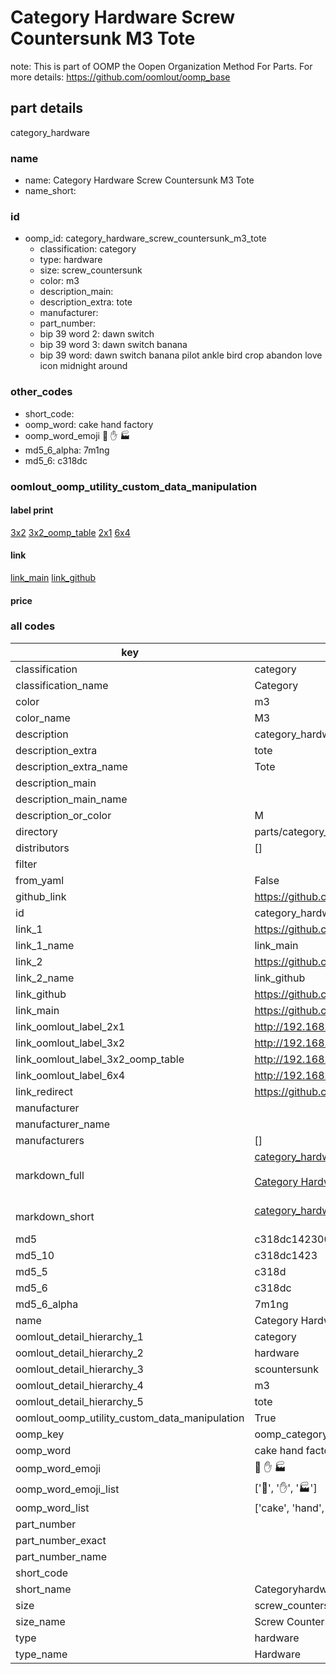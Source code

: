 # Category Hardware Screw Countersunk M3 Tote  

note: This is part of OOMP the Oopen Organization Method For Parts. For more details: https://github.com/oomlout/oomp_base

##  part details
  



category_hardware



### name
* name: Category Hardware Screw Countersunk M3 Tote
* name_short: 
### id
* oomp_id: category_hardware_screw_countersunk_m3_tote
  * classification: category
  * type: hardware
  * size: screw_countersunk
  * color: m3
  * description_main: 
  * description_extra: tote
  * manufacturer: 
  * part_number: 
  * bip 39 word 2: dawn switch
  * bip 39 word 3: dawn switch banana
  * bip 39 word: dawn switch banana pilot ankle bird crop abandon love icon midnight around

### other_codes
* short_code: 
* oomp_word: cake hand factory
* oomp_word_emoji :cake: :hand: :factory:
* md5_6_alpha: 7m1ng
* md5_6: c318dc






### oomlout_oomp_utility_custom_data_manipulation
#### label print
[3x2](http://192.168.1.245:1112/?label=oomp%207m1ng)
[3x2_oomp_table](http://192.168.1.108:1112/?label=oomp%207m1ng)
[2x1](http://192.168.1.242:1112/?label=oomp%207m1ng)
[6x4](http://192.168.1.55:1112/?label=oomp%207m1ng)    

#### link

[link_main](https://github.com/oomlout/oomlout_oomp_version_1_messy/tree/main/parts/category_hardware_screw_countersunk_m3_tote) [link_github](https://github.com/oomlout/oomlout_oomp_version_1_messy/tree/main/parts/category_hardware_screw_countersunk_m3_tote)                             

#### price







### all codes 
| key | value |  
| --- | --- |  
| classification | category |  
| classification_name | Category |  
| color | m3 |  
| color_name | M3 |  
| description | category_hardware |  
| description_extra | tote |  
| description_extra_name | Tote |  
| description_main |  |  
| description_main_name |  |  
| description_or_color | M  |  
| directory | parts/category_hardware_screw_countersunk_m3_tote |  
| distributors | [] |  
| filter |  |  
| from_yaml | False |  
| github_link | https://github.com/oomlout/oomlout_oomp_part_src/tree/main/parts/category_hardware_screw_countersunk_m3_tote |  
| id | category_hardware_screw_countersunk_m3_tote |  
| link_1 | https://github.com/oomlout/oomlout_oomp_version_1_messy/tree/main/parts/category_hardware_screw_countersunk_m3_tote |  
| link_1_name | link_main |  
| link_2 | https://github.com/oomlout/oomlout_oomp_version_1_messy/tree/main/parts/category_hardware_screw_countersunk_m3_tote |  
| link_2_name | link_github |  
| link_github | https://github.com/oomlout/oomlout_oomp_version_1_messy/tree/main/parts/category_hardware_screw_countersunk_m3_tote |  
| link_main | https://github.com/oomlout/oomlout_oomp_version_1_messy/tree/main/parts/category_hardware_screw_countersunk_m3_tote |  
| link_oomlout_label_2x1 | http://192.168.1.242:1112/?label=oomp%207m1ng |  
| link_oomlout_label_3x2 | http://192.168.1.245:1112/?label=oomp%207m1ng |  
| link_oomlout_label_3x2_oomp_table | http://192.168.1.108:1112/?label=oomp%207m1ng |  
| link_oomlout_label_6x4 | http://192.168.1.55:1112/?label=oomp%207m1ng |  
| link_redirect | https://github.com/oomlout/oomlout_oomp_version_1_messy/tree/main/parts/category_hardware_screw_countersunk_m3_tote |  
| manufacturer |  |  
| manufacturer_name |  |  
| manufacturers | [] |  
| markdown_full | [category_hardware_screw_countersunk_m3_tote](none)<br>[](none)<br>[Category Hardware Screw Countersunk M3 Tote](none)<br><br> |  
| markdown_short | [category_hardware_screw_countersunk_m3_tote](none)<br><br> |  
| md5 | c318dc142300067c5a049a4e247709bf |  
| md5_10 | c318dc1423 |  
| md5_5 | c318d |  
| md5_6 | c318dc |  
| md5_6_alpha | 7m1ng |  
| name | Category Hardware Screw Countersunk M3 Tote |  
| oomlout_detail_hierarchy_1 | category |  
| oomlout_detail_hierarchy_2 | hardware |  
| oomlout_detail_hierarchy_3 | scountersunk |  
| oomlout_detail_hierarchy_4 | m3 |  
| oomlout_detail_hierarchy_5 | tote |  
| oomlout_oomp_utility_custom_data_manipulation | True |  
| oomp_key | oomp_category_hardware_screw_countersunk_m3_tote |  
| oomp_word | cake hand factory |  
| oomp_word_emoji | :cake: :hand: :factory: |  
| oomp_word_emoji_list | [':cake:', ':hand:', ':factory:'] |  
| oomp_word_list | ['cake', 'hand', 'factory'] |  
| part_number |  |  
| part_number_exact |  |  
| part_number_name |  |  
| short_code |  |  
| short_name | Categoryhardware |  
| size | screw_countersunk |  
| size_name | Screw Countersunk |  
| type | hardware |  
| type_name | Hardware |  
